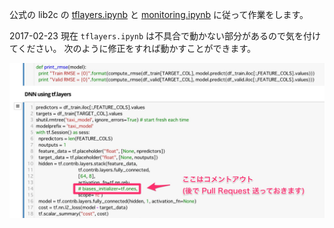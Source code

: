 公式の lib2c の [tflayers.ipynb](https://github.com/GoogleCloudPlatform/training-data-analyst/blob/master/CPB102/lab2c/tflayers.ipynb) と [monitoring.ipynb](https://github.com/GoogleCloudPlatform/training-data-analyst/blob/master/CPB102/lab2c/monitoring.ipynb) に従って作業をします。

2017-02-23 現在 `tflayers.ipynb` は不具合で動かない部分があるので気を付けてください。
次のように修正をすれば動かすことができます。

<img src="img/fix_tflayers.jpg" width=512px>

